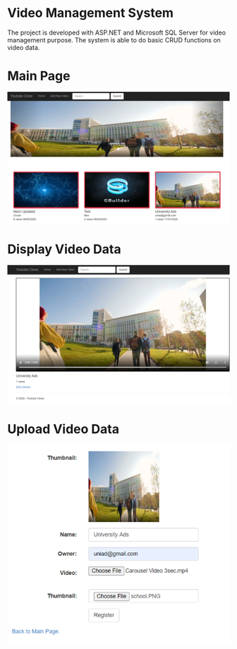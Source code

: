 # Video Management System
The project is developed with ASP.NET and Microsoft SQL Server for video management purpose. The system is able to do basic CRUD functions on video data.

# Main Page
![](https://raw.githubusercontent.com/ChuaN15/YoutubeClone/master/YoutubeClone3/Capture3.PNG)

# Display Video Data
![](https://raw.githubusercontent.com/ChuaN15/YoutubeClone/master/YoutubeClone3/Capture.PNG) 

# Upload Video Data
![](https://raw.githubusercontent.com/ChuaN15/YoutubeClone/master/YoutubeClone3/Capture2.PNG)
